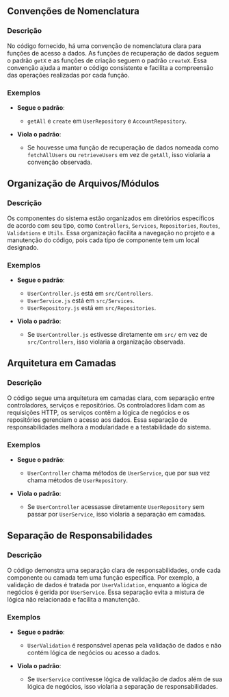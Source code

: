 ## Convenções de Nomenclatura

### Descrição

No código fornecido, há uma convenção de nomenclatura clara para funções de acesso a dados. As funções de recuperação de dados seguem o padrão `getX` e as funções de criação seguem o padrão `createX`. Essa convenção ajuda a manter o código consistente e facilita a compreensão das operações realizadas por cada função.

### Exemplos

- **Segue o padrão**: 
  - `getAll` e `create` em `UserRepository` e `AccountRepository`.
  
- **Viola o padrão**: 
  - Se houvesse uma função de recuperação de dados nomeada como `fetchAllUsers` ou `retrieveUsers` em vez de `getAll`, isso violaria a convenção observada.

## Organização de Arquivos/Módulos

### Descrição

Os componentes do sistema estão organizados em diretórios específicos de acordo com seu tipo, como `Controllers`, `Services`, `Repositories`, `Routes`, `Validations` e `Utils`. Essa organização facilita a navegação no projeto e a manutenção do código, pois cada tipo de componente tem um local designado.

### Exemplos

- **Segue o padrão**: 
  - `UserController.js` está em `src/Controllers`.
  - `UserService.js` está em `src/Services`.
  - `UserRepository.js` está em `src/Repositories`.

- **Viola o padrão**: 
  - Se `UserController.js` estivesse diretamente em `src/` em vez de `src/Controllers`, isso violaria a organização observada.

## Arquitetura em Camadas

### Descrição

O código segue uma arquitetura em camadas clara, com separação entre controladores, serviços e repositórios. Os controladores lidam com as requisições HTTP, os serviços contêm a lógica de negócios e os repositórios gerenciam o acesso aos dados. Essa separação de responsabilidades melhora a modularidade e a testabilidade do sistema.

### Exemplos

- **Segue o padrão**: 
  - `UserController` chama métodos de `UserService`, que por sua vez chama métodos de `UserRepository`.

- **Viola o padrão**: 
  - Se `UserController` acessasse diretamente `UserRepository` sem passar por `UserService`, isso violaria a separação em camadas.

## Separação de Responsabilidades

### Descrição

O código demonstra uma separação clara de responsabilidades, onde cada componente ou camada tem uma função específica. Por exemplo, a validação de dados é tratada por `UserValidation`, enquanto a lógica de negócios é gerida por `UserService`. Essa separação evita a mistura de lógica não relacionada e facilita a manutenção.

### Exemplos

- **Segue o padrão**: 
  - `UserValidation` é responsável apenas pela validação de dados e não contém lógica de negócios ou acesso a dados.

- **Viola o padrão**: 
  - Se `UserService` contivesse lógica de validação de dados além de sua lógica de negócios, isso violaria a separação de responsabilidades.
